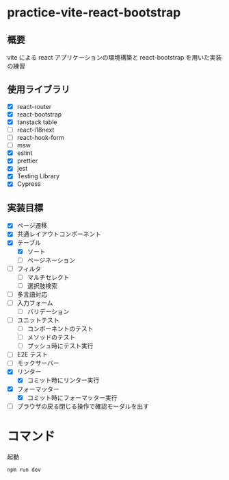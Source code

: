 # practice-vite-react-bootstrap

## 概要

vite による react アプリケーションの環境構築と
react-bootstrap を用いた実装の練習

## 使用ライブラリ

- [x] react-router
- [x] react-bootstrap
- [x] tanstack table
- [ ] react-i18next
- [ ] react-hook-form
- [ ] msw
- [x] eslint
- [x] prettier
- [x] jest
- [x] Testing Library
- [x] Cypress

## 実装目標

- [x] ページ遷移
- [x] 共通レイアウトコンポーネント
- [x] テーブル
  - [x] ソート
  - [ ] ページネーション
- [ ] フィルタ
  - [ ] マルチセレクト
  - [ ] 選択肢検索
- [ ] 多言語対応
- [ ] 入力フォーム
  - [ ] バリデーション
- [ ] ユニットテスト
  - [ ] コンポーネントのテスト
  - [ ] メソッドのテスト
  - [ ] プッシュ時にテスト実行
- [ ] E2E テスト
- [ ] モックサーバー
- [x] リンター
  - [x] コミット時にリンター実行
- [x] フォーマッター
  - [x] コミット時にフォーマッター実行
- [ ] ブラウザの戻る閉じる操作で確認モーダルを出す

# コマンド

起動

```
npm run dev
```
